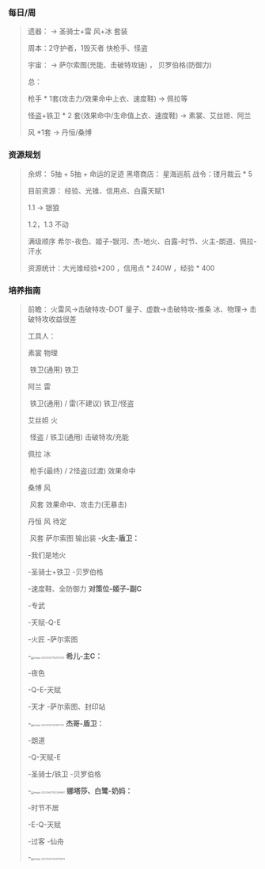 ### 每日/周

> 遗器： ->   圣骑士+雷  风+冰 套装
>
> 周本：2守护者，1毁灭者   快枪手、怪盗
>
> 宇宙： -> 萨尔索图(充能、击破特攻链) ， 贝罗伯格(防御力)
>
> 总： 
>
> 枪手 * 1套(攻击力/效果命中上衣、速度鞋) -> 佩拉等
>
> 怪盗+铁卫 \* 2 套(效果命中/生命值上衣、速度鞋) -> 素裳、艾丝妲、阿兰
>
> 风 *1套 -> 丹恒/桑博
### 资源规划

> 余烬： 5抽 + 5抽 + 命运的足迹     黑塔商店： 星海巡航      战令：镂月裁云 * 5
>
> 目前资源： 经验、光锥、信用点、白露天赋1
>
> 1.1 -> 银狼
>
> 1.2，1.3 不动
>
> 满级顺序 希尔-夜色、姬子-银河、杰-地火、白露-时节、火主-朗道、佩拉-汗水
>
> 资源统计：大光锥经验*200 ，信用点 * 240W ，经验 * 400
### 培养指南

> 前瞻： 火雷风->击破特攻-DOT      量子、虚数->击破特攻-推条      冰、物理-> 击破特攻收益很差
>
> 工具人：
>
> 素裳 物理
>
> ​	铁卫(通用)    铁卫
>
> 阿兰 雷
>
> ​	铁卫(通用) / 雷(不建议)    铁卫/怪盗
>
> 艾丝妲 火
>
> ​	怪盗 / 铁卫(通用)   击破特攻/充能
>
> 佩拉 冰
>
> ​	枪手(最终) / 2怪盗(过渡)  效果命中
>
> 桑博 风 
>
> ​	风套  效果命中、攻击力(无暴击)
>
> 丹恒 风 待定
>
> ​	风套 萨尔索图  输出装
> **-火主-盾卫：**
>
> -我们是地火 
>
> -圣骑士+铁卫  -贝罗伯格
>
> -速度鞋、全防御力
> **对策位-姬子-副C**
>
> -专武
>
> -天赋-Q-E
>
> -火匠  -萨尔索图
>
> -<img src="https://scm-imagehost-public-1301181944.cos.ap-chengdu.myqcloud.com/img/image-20230427192917238.png" alt="image-20230427192917238" style="zoom:33%;" />
> **希儿-主C：**
>
> -夜色
>
> -Q-E-天赋
>
> -天才 -萨尔索图、封印站
>
> -<img src="https://scm-imagehost-public-1301181944.cos.ap-chengdu.myqcloud.com/img/image-20230427201957153.png" alt="image-20230427201957153" style="zoom:33%;" />
> **杰哥-盾卫：**
>
> -朗道
>
> -Q-天赋-E
>
> -圣骑士/铁卫  -贝罗伯格
>
> -<img src="https://scm-imagehost-public-1301181944.cos.ap-chengdu.myqcloud.com/img/image-20230427193304847.png" alt="image-20230427193304847" style="zoom:33%;" />
> **娜塔莎、白鹭-奶妈：**
>
> -时节不居
>
> -E-Q-天赋
>
> -过客   -仙舟
>
> -<img src="https://scm-imagehost-public-1301181944.cos.ap-chengdu.myqcloud.com/img/image-20230427202510644.png" alt="image-20230427202510644" style="zoom:33%;" />

